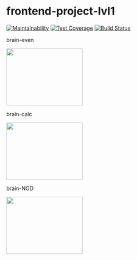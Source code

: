 # frontend-project-lvl1
[![Maintainability](https://api.codeclimate.com/v1/badges/a99a88d28ad37a79dbf6/maintainability)](https://codeclimate.com/github/codeclimate/codeclimate/maintainability)
[![Test Coverage](https://api.codeclimate.com/v1/badges/a99a88d28ad37a79dbf6/test_coverage)](https://codeclimate.com/github/codeclimate/codeclimate/test_coverage)
[![Build Status](https://travis-ci.org/steshi/frontend-project-lvl1.svg?branch=master)](https://travis-ci.org/steshi/frontend-project-lvl1)

brain-even

<a href="https://asciinema.org/a/G8W9bgzyaShHZjjK5TAULEx6Z" target="_blank"><img src="https://asciinema.org/a/G8W9bgzyaShHZjjK5TAULEx6Z.svg" width="200" height="150"/></a>

brain-calc

<a href="https://asciinema.org/a/KsJWNOWyhh2jXE820jkJH8XJT" target="_blank"><img src="https://asciinema.org/a/KsJWNOWyhh2jXE820jkJH8XJT.svg" width="200" height="150"/></a>

brain-NOD

<a href="https://asciinema.org/a/V7MywjRsbA9C3ld7i8tv7fAXN" target="_blank"><img src="https://asciinema.org/a/V7MywjRsbA9C3ld7i8tv7fAXN.svg" width="200" height="150"/></a>
